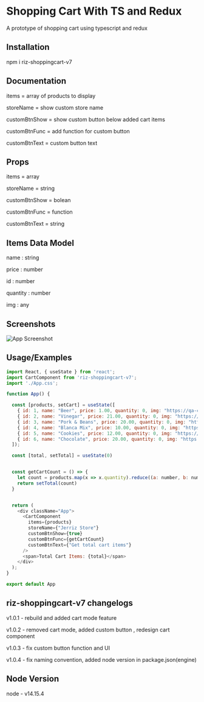 # Shopping Cart With TS and Redux

A prototype of shopping cart using typescript and redux

## Installation

npm i riz-shoppingcart-v7

## Documentation

items  =  array of products to display 

storeName  =  show custom store name

customBtnShow  =  show custom button below added cart items

customBtnFunc  =  add function for custom button

customBtnText  =  custom button text

## Props

items =  array

storeName  =  string

customBtnShow  =  bolean

customBtnFunc  =  function

customBtnText  =  string


## Items Data Model

name : string

price : number

id : number

quantity : number

img : any

## Screenshots


![App Screenshot](https://i.ibb.co/hV5tqFp/asdcc.png)


## Usage/Examples

```javascript
import React, { useState } from 'react';
import CartComponent from 'riz-shoppingcart-v7';
import './App.css';

function App() {

  const [products, setCart] = useState([
    { id: 1, name: "Beer", price: 1.00, quantity: 0, img: "https://qa-centralmain.s3.ap-southeast-1.amazonaws.com/market/57089256%20-%2001.jpg" },
    { id: 2, name: "Vinegar", price: 21.00, quantity: 0, img: "https://qa-centralmain.s3.ap-southeast-1.amazonaws.com/market/4806515630291-1.jpg" },
    { id: 3, name: "Pork & Beans", price: 20.00, quantity: 0, img: "https://qa-centralmain.s3.ap-southeast-1.amazonaws.com/market/119593-01.jpg" },
    { id: 4, name: "Blanca Mix", price: 10.00, quantity: 0, img: "https://qa-centralmain.s3.ap-southeast-1.amazonaws.com/market/4800552169066-01.jpg" },
    { id: 5, name: "Cookies", price: 12.00, quantity: 0, img: "https://qa-centralmain.s3.ap-southeast-1.amazonaws.com/market/4809014286044-01.jpg" },
    { id: 6, name: "Chocolate", price: 20.00, quantity: 0, img: "https://qa-centralmain.s3.ap-southeast-1.amazonaws.com/market/5902768865677-01.jpg" },
  ]);

  const [total, setTotal] = useState(0)


  const getCartCount = () => {
    let count = products.map(x => x.quantity).reduce((a: number, b: number) => a + b, 0)
    return setTotal(count)
  }


  return (
    <div className="App">
      <CartComponent
        items={products}
        storeName={"Jerriz Store"}
        customBtnShow={true}
        customBtnFunc={getCartCount}
        customBtnText={"Get total cart items"}
      />
      <span>Total Cart Items: {total}</span>
    </div>
  );
}

export default App

```


## riz-shoppingcart-v7 changelogs

  v1.0.1 - rebuild and added cart mode feature

  v1.0.2 - removed cart mode, added custom button , redesign cart component

  v1.0.3 - fix custom button function and UI

  v1.0.4 - fix naming convention, added node version in package.json(engine)

## Node Version
 node - v14.15.4